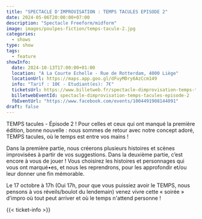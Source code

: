 ```yaml
---
title: "SPECTACLE D'IMPROVISATION : TEMPS TACULES EPISODE 2"
date: 2024-05-06T20:00:00+07:00
description: "Spectacle Freeform/midform"
image: images/poulpes-fiction/temps-tacule-2.jpg
categories:
  - shows
type: show
tags:
  - feature
showInfo:
  date: 2024-10-13T17:00:00+01:00 
  location: "A La Courte Echelle - Rue de Rotterdam, 4000 Liège" 
  locationUrl: https://maps.app.goo.gl/dFuyMDry6AzCcm149
  info: "Tarif : 10€ - Etudiant(es): 7€"
  ticketsUrl: https://www.billetweb.fr/spectacle-dimprovisation-temps-tacules-episode-2
  billetwebEventId: spectacle-dimprovisation-temps-tacules-episode-2
  fbEventUrl: "https://www.facebook.com/events/1004491908144091"
draft: false
---
```


TEMPS tacules - Épisode 2 !
Pour celles et ceux qui ont manqué la première édition, bonne nouvelle : nous sommes de retour avec notre concept adoré, TEMPS tacules, où le temps est entre vos mains !
 
Dans la première partie, nous créerons plusieurs histoires et scènes improvisées à partir de vos suggestions.
Dans la deuxième partie, c’est encore à vous de jouer ! Vous choisirez les histoires et personnages qui vous ont marqué•es, et nous les reprendrons, pour les approfondir et/ou leur donner une fin mémorable.
 
Le 17 octobre à 17h (Oui 17h, pour que vous puissiez avoir le TEMPS, nous pensons à vos réveils/boulot du lendemain) venez vivre cette « soirée » d'impro où tout peut arriver et où le temps n'attend personne !

{{< ticket-info >}}